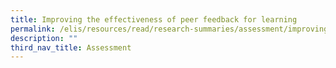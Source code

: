 ```yaml
---
title: Improving the effectiveness of peer feedback for learning
permalink: /elis/resources/read/research-summaries/assessment/improving-the-effectiveness-of-peer-feedback/
description: ""
third_nav_title: Assessment
---
```


